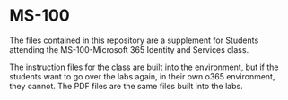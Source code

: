 # MS-100

The files contained in this repository are a supplement for Students attending the MS-100-Microsoft 365 Identity and Services class.  

The instruction files for the class are built into the environment, but if the students want to go over the labs again, in their own o365 environment, they cannot.  The PDF files are the same files built into the labs.

